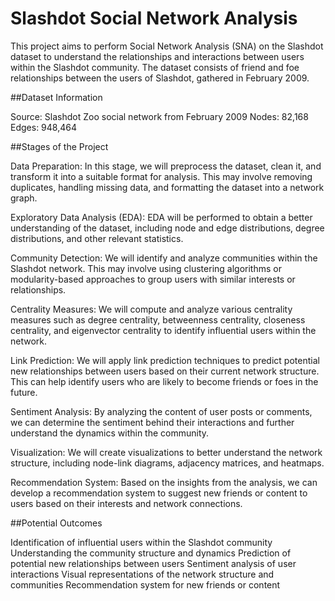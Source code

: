 # Slashdot Social Network Analysis
This project aims to perform Social Network Analysis (SNA) on the Slashdot dataset to understand the relationships and interactions between users within the Slashdot community. The dataset consists of friend and foe relationships between the users of Slashdot, gathered in February 2009.


##Dataset Information

Source: Slashdot Zoo social network from February 2009
Nodes: 82,168
Edges: 948,464


##Stages of the Project

Data Preparation: In this stage, we will preprocess the dataset, clean it, and transform it into a suitable format for analysis. This may involve removing duplicates, handling missing data, and formatting the dataset into a network graph.

Exploratory Data Analysis (EDA): EDA will be performed to obtain a better understanding of the dataset, including node and edge distributions, degree distributions, and other relevant statistics.

Community Detection: We will identify and analyze communities within the Slashdot network. This may involve using clustering algorithms or modularity-based approaches to group users with similar interests or relationships.

Centrality Measures: We will compute and analyze various centrality measures such as degree centrality, betweenness centrality, closeness centrality, and eigenvector centrality to identify influential users within the network.

Link Prediction: We will apply link prediction techniques to predict potential new relationships between users based on their current network structure. This can help identify users who are likely to become friends or foes in the future.

Sentiment Analysis: By analyzing the content of user posts or comments, we can determine the sentiment behind their interactions and further understand the dynamics within the community.

Visualization: We will create visualizations to better understand the network structure, including node-link diagrams, adjacency matrices, and heatmaps.

Recommendation System: Based on the insights from the analysis, we can develop a recommendation system to suggest new friends or content to users based on their interests and network connections.

##Potential Outcomes

Identification of influential users within the Slashdot community
Understanding the community structure and dynamics
Prediction of potential new relationships between users
Sentiment analysis of user interactions
Visual representations of the network structure and communities
Recommendation system for new friends or content